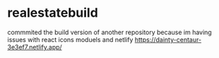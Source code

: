 # realestatebuild

commmited the build version of another repository because im having issues with react icons moduels and netlify
https://dainty-centaur-3e3ef7.netlify.app/
